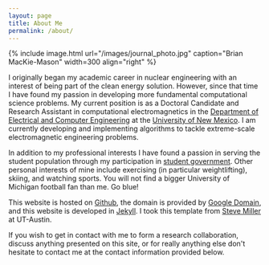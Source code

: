 ```yaml
---
layout: page
title: About Me
permalink: /about/
---
```


{% include image.html url="/images/journal_photo.jpg" caption="Brian MacKie-Mason" width=300 align="right" %}

I originally began my academic career in nuclear engineering with an interest of being part of the clean energy solution. However, since that time I have found my passion in developing more fundamental computational science problems. My current position is as a Doctoral Candidate and Research Assistant in computational electromagnetics in the [Department of Electrical and Computer Engineering](http://www.ece.unm.edu) at the [University of New Mexico](http://www.unm.edu). I am currently developing and implementing algorithms to tackle extreme-scale electromagnetic engineering problems.

In addition to my professional interests I have found a passion in serving the student population through my participation in [student government](http://gpsa.unm.edu). Other personal interests of mine include exercising (in particular weightlifting), skiing, and watching sports. You will not find a bigger University of Michigan football fan than me. Go blue!

This website is hosted on [Github](http://www.github.com), the domain is provided by [Google Domain](http://domains.google), and this website is developed in [Jekyll](http://jekyllrb.com). I took this template from [Steve Miller](https://github.com/svmiller/steve-ngvb-jekyll-template) at UT-Austin.

If you wish to get in contact with me to form a research collaboration, discuss anything presented on this site, or for really anything else don't hesitate to contact me at the contact information provided below.
